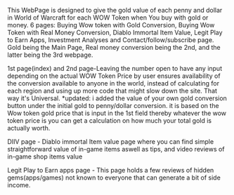 This WebPage is designed to give the gold value of each penny and dollar in World of Warcraft for each WOW Token when You buy with gold or money.
6 pages: Buying Wow token with Gold Conversion, Buying Wow Token with Real Money Conversion, Diablo Immortal Item Value, Legit Play to Earn Apps, Investment Analyses and Contact/follow/subscribe page.
Gold being the Main Page, Real money conversion being the 2nd, and the latter being the 3rd webpage. 

1st page(index) and 2nd page-Leaving the number open to have any input depending on the actual WOW Token Price by user ensures availability of the conversion available
to anyone in the world, instead of calculating for each region and using up more code that might slow down the site. That way
it's Universal. 
*updated: i added the value of your own gold conversion button under the initial gold to penny/dollar conversion. it is based on the
Wow token gold price that is input in the 1st field thereby whatever the wow token price is you can get a calculation on how much your total gold is actually worth.

DIIV page - Diablo immortal Item value page where you can find simple straightforward value of in-game items aswell as tips, and video reviews of in-game shop items value

Legit Play to Earn apps page - This page holds a few reviews of hidden gems(apps/games) not known to everyone that can generate a bit of side income. 

